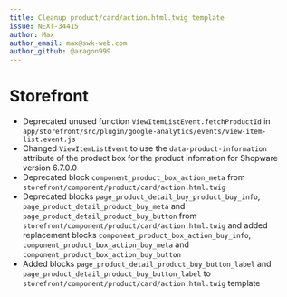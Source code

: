 ```yaml
---
title: Cleanup product/card/action.html.twig template
issue: NEXT-34415
author: Max
author_email: max@swk-web.com
author_github: @aragon999
---
```

# Storefront
* Deprecated unused function `ViewItemListEvent.fetchProductId` in `app/storefront/src/plugin/google-analytics/events/view-item-list.event.js`
* Changed `ViewItemListEvent` to use the `data-product-information` attribute of the product box for the product infomation for Shopware version 6.7.0.0
* Deprecated block `component_product_box_action_meta` from `storefront/component/product/card/action.html.twig`
* Deprecated blocks `page_product_detail_buy_product_buy_info`, `page_product_detail_product_buy_meta` and `page_product_detail_product_buy_button` from `storefront/component/product/card/action.html.twig` and added replacement blocks `component_product_box_action_buy_info`, `component_product_box_action_buy_meta` and `component_product_box_action_buy_button`
* Added blocks `page_product_detail_product_buy_button_label` and `page_product_detail_product_buy_button_label` to `storefront/component/product/card/action.html.twig` template
